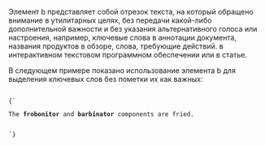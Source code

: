 <p>
	Элемент <LE>b</LE> представляет собой отрезок текста, на который обращено внимание в утилитарных целях, без передачи какой-либо дополнительной важности и без указания альтернативного голоса или настроения, например, ключевые слова в аннотации документа, названия продуктов в обзоре, слова, требующие действий. в интерактивном текстовом программном обеспечении или в статье.
</p>

<ExampleBox>

В следующем примере показано использование элемента b для выделения ключевых слов без пометки их как важных:

<Code>
{`
<p>The <b>frobonitor</b> and <b>barbinator</b> components are fried.</p>
`}
</Code>

</ExampleBox>
